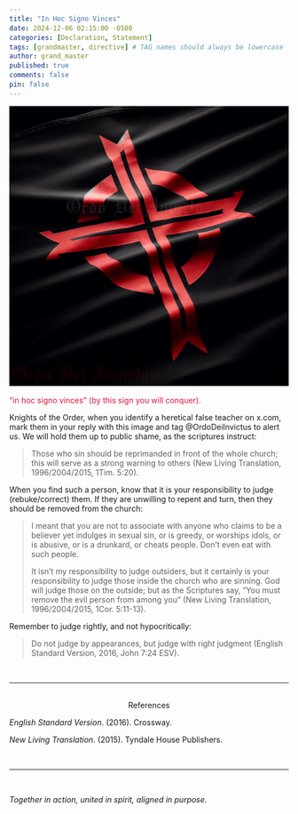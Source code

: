```yaml
---
title: "In Hoc Signo Vinces"
date: 2024-12-06 02:15:00 -0500
categories: [Declaration, Statement]
tags: [grandmaster, directive] # TAG names should always be lowercase
author: grand_master
published: true
comments: false
pin: false
---
```


![in-hoc-signo-vinces](/assets/in-hoc-signo-vinces.png)

<span style="color:crimson;">&ldquo;in hoc signo vinces&rdquo; (by this sign you will conquer).</span>

Knights of the Order, when you identify a heretical false teacher on x.com, mark them in your reply with this image and tag @OrdoDeiInvictus to alert us. We will hold them up to public shame, as the scriptures instruct:

> Those who sin should be reprimanded in front of the whole church; this will serve as a strong warning to others (New Living Translation, 1996/2004/2015, 1Tim. 5:20).

When you find such a person, know that it is your responsibility to judge (rebuke/correct) them. If they are unwilling to repent and turn, then they should be removed from the church:

> I meant that you are not to associate with anyone who claims to be a believer yet indulges in sexual sin, or is greedy, or worships idols, or is abusive, or is a drunkard, or cheats people. Don’t even eat with such people.
>
> It isn’t my responsibility to judge outsiders, but it certainly is your responsibility to judge those inside the church who are sinning. God will judge those on the outside; but as the Scriptures say, “You must remove the evil person from among you” (New Living Translation, 1996/2004/2015, 1Cor. 5:11-13).

Remember to judge rightly, and not hypocritically:

> Do not judge by appearances, but judge with right judgment (English Standard Version, 2016, John 7:24 ESV).

<!-- “Those who sin should be reprimanded in front of the whole church; this will serve as a strong warning to others”... “it certainly is your responsibility to judge those inside the church who are sinning”... “You must remove the evil person from among you“ — The Apostle Paul -->


<br>

---

<br>

<div style="text-align:center;">References</div>

<span></span>

*English Standard Version*. (2016). Crossway.

<!-- *ESV Study Bible*. (2008). English Standard Version (Text edition: 2016). Crossway. -->

<!-- (ESV Study Bible, 2008) -->

*New Living Translation*. (2015). Tyndale House Publishers.

<!-- <span style="margin-left:2.3em;">hanging indent</span> -->

<br>

---

<br>

*Together in action, united in spirit, aligned in purpose.*

<script>
    var refTagger = {
        settings: {
            bibleVersion: 'NLT',
            tooltipStyle: 'dark'
        }
    };

    (function(d, t) {
        var n=d.querySelector('[nonce]');
        refTagger.settings.nonce = n && (n.nonce||n.getAttribute('nonce'));
        var g = d.createElement(t), s = d.getElementsByTagName(t)[0];
        g.src = 'https://api.reftagger.com/v2/RefTagger.js';
        g.nonce = refTagger.settings.nonce;
        s.parentNode.insertBefore(g, s);
    }(document, 'script'));
</script>
